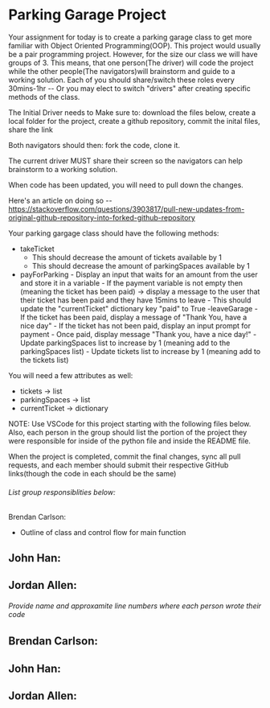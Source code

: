 # Parking Garage Project

Your assignment for today is to create a parking garage class to get more familiar with Object Oriented Programming(OOP). This project would usually be a pair programming project. However, for the size our class we will have groups of 3. This means, that one person(The driver) will code the project while the other people(The navigators)will brainstorm and guide to a working solution.
Each of you should share/switch these roles every 30mins-1hr -- Or you may elect to switch "drivers" after creating specific methods of the class.

The Initial Driver needs to Make sure to:
download the files below, create a local folder for the project, create a github repository, commit the inital files, share the link

Both navigators should then:
fork the code, clone it.

The current driver MUST share their screen so the navigators can help brainstorm to a working solution.

When code has been updated, you will need to pull down the changes.

Here's an article on doing so -- https://stackoverflow.com/questions/3903817/pull-new-updates-from-original-github-repository-into-forked-github-repository

Your parking gargage class should have the following methods:

-   takeTicket
    -   This should decrease the amount of tickets available by 1
    -   This should decrease the amount of parkingSpaces available by 1
-   payForParking - Display an input that waits for an amount from the user and store it in a variable - If the payment variable is not empty then (meaning the ticket has been paid) -> display a message to the user that their ticket has been paid and they have 15mins to leave - This should update the "currentTicket" dictionary key "paid" to True
    -leaveGarage - If the ticket has been paid, display a message of "Thank You, have a nice day" - If the ticket has not been paid, display an input prompt for payment - Once paid, display message "Thank you, have a nice day!" - Update parkingSpaces list to increase by 1 (meaning add to the parkingSpaces list) - Update tickets list to increase by 1 (meaning add to the tickets list)

You will need a few attributes as well:

-   tickets -> list
-   parkingSpaces -> list
-   currentTicket -> dictionary

NOTE: Use VSCode for this project starting with the following files below. Also, each person in the group should list the portion of the project they were responsible for inside of the python file and inside the README file.

When the project is completed, commit the final changes, sync all pull requests, and each member should submit their respective GitHub links(though the code in each should be the same)

###### List group responsiblities below:

Brendan Carlson:
- Outline of class and control flow for main function

John Han:
- 

Jordan Allen:
- 

###### Provide name and approxamite line numbers where each person wrote their code

Brendan Carlson:
- 

John Han:
- 

Jordan Allen:
- 